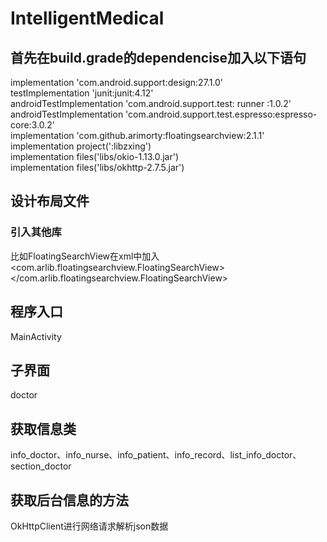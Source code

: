 # IntelligentMedical
## 首先在build.grade的dependencise加入以下语句
implementation 'com.android.support:design:27.1.0'  
testImplementation 'junit:junit:4.12'  
androidTestImplementation 'com.android.support.test: runner :1.0.2'  
androidTestImplementation 'com.android.support.test.espresso:espresso-core:3.0.2'  
implementation 'com.github.arimorty:floatingsearchview:2.1.1'  
implementation project(':libzxing')  
implementation files('libs/okio-1.13.0.jar')  
implementation files('libs/okhttp-2.7.5.jar')  
## 设计布局文件
  ### 引入其他库
  比如FloatingSearchView在xml中加入
  <com.arlib.floatingsearchview.FloatingSearchView></com.arlib.floatingsearchview.FloatingSearchView>
## 程序入口
MainActivity
## 子界面
doctor
## 获取信息类
info_doctor、info_nurse、info_patient、info_record、list_info_doctor、section_doctor
## 获取后台信息的方法
OkHttpClient进行网络请求解析json数据
